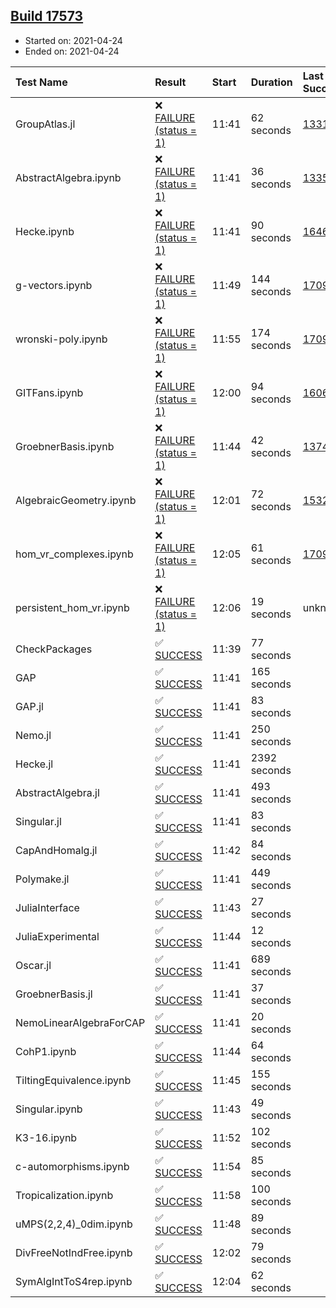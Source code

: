 ## [Build 17573](https://oscarci.mathematik.uni-kl.de/job/oscar/17573/)

* Started on: 2021-04-24
* Ended on: 2021-04-24

| Test Name    | Result | Start | Duration | Last Success | First Failure |
|:-------------|:-------|:------|:---------|:-------------|:--------------|
| GroupAtlas.jl | ❌ [FAILURE (status = 1)](https://oscarci.mathematik.uni-kl.de/job/oscar/17573/artifact/logs/build-17573/GroupAtlas.jl.log) | 11:41 | 62 seconds | [13311](https://oscarci.mathematik.uni-kl.de/job/oscar/13311/) | [13312](https://oscarci.mathematik.uni-kl.de/job/oscar/13312/) |
| AbstractAlgebra.ipynb | ❌ [FAILURE (status = 1)](https://oscarci.mathematik.uni-kl.de/job/oscar/17573/artifact/logs/build-17573/AbstractAlgebra.ipynb.log) | 11:41 | 36 seconds | [13355](https://oscarci.mathematik.uni-kl.de/job/oscar/13355/) | [13356](https://oscarci.mathematik.uni-kl.de/job/oscar/13356/) |
| Hecke.ipynb | ❌ [FAILURE (status = 1)](https://oscarci.mathematik.uni-kl.de/job/oscar/17573/artifact/logs/build-17573/Hecke.ipynb.log) | 11:41 | 90 seconds | [16463](https://oscarci.mathematik.uni-kl.de/job/oscar/16463/) | [16464](https://oscarci.mathematik.uni-kl.de/job/oscar/16464/) |
| g-vectors.ipynb | ❌ [FAILURE (status = 1)](https://oscarci.mathematik.uni-kl.de/job/oscar/17573/artifact/logs/build-17573/g-vectors.ipynb.log) | 11:49 | 144 seconds | [17099](https://oscarci.mathematik.uni-kl.de/job/oscar/17099/) | [17100](https://oscarci.mathematik.uni-kl.de/job/oscar/17100/) |
| wronski-poly.ipynb | ❌ [FAILURE (status = 1)](https://oscarci.mathematik.uni-kl.de/job/oscar/17573/artifact/logs/build-17573/wronski-poly.ipynb.log) | 11:55 | 174 seconds | [17098](https://oscarci.mathematik.uni-kl.de/job/oscar/17098/) | [17099](https://oscarci.mathematik.uni-kl.de/job/oscar/17099/) |
| GITFans.ipynb | ❌ [FAILURE (status = 1)](https://oscarci.mathematik.uni-kl.de/job/oscar/17573/artifact/logs/build-17573/GITFans.ipynb.log) | 12:00 | 94 seconds | [16068](https://oscarci.mathematik.uni-kl.de/job/oscar/16068/) | [16069](https://oscarci.mathematik.uni-kl.de/job/oscar/16069/) |
| GroebnerBasis.ipynb | ❌ [FAILURE (status = 1)](https://oscarci.mathematik.uni-kl.de/job/oscar/17573/artifact/logs/build-17573/GroebnerBasis.ipynb.log) | 11:44 | 42 seconds | [13748](https://oscarci.mathematik.uni-kl.de/job/oscar/13748/) | [13749](https://oscarci.mathematik.uni-kl.de/job/oscar/13749/) |
| AlgebraicGeometry.ipynb | ❌ [FAILURE (status = 1)](https://oscarci.mathematik.uni-kl.de/job/oscar/17573/artifact/logs/build-17573/AlgebraicGeometry.ipynb.log) | 12:01 | 72 seconds | [15322](https://oscarci.mathematik.uni-kl.de/job/oscar/15322/) | [15323](https://oscarci.mathematik.uni-kl.de/job/oscar/15323/) |
| hom_vr_complexes.ipynb | ❌ [FAILURE (status = 1)](https://oscarci.mathematik.uni-kl.de/job/oscar/17573/artifact/logs/build-17573/hom_vr_complexes.ipynb.log) | 12:05 | 61 seconds | [17099](https://oscarci.mathematik.uni-kl.de/job/oscar/17099/) | [17100](https://oscarci.mathematik.uni-kl.de/job/oscar/17100/) |
| persistent_hom_vr.ipynb | ❌ [FAILURE (status = 1)](https://oscarci.mathematik.uni-kl.de/job/oscar/17573/artifact/logs/build-17573/persistent_hom_vr.ipynb.log) | 12:06 | 19 seconds | unknown | unknown |
| CheckPackages | ✅ [SUCCESS](https://oscarci.mathematik.uni-kl.de/job/oscar/17573/artifact/logs/build-17573/CheckPackages.log) | 11:39 | 77 seconds |  |  |
| GAP | ✅ [SUCCESS](https://oscarci.mathematik.uni-kl.de/job/oscar/17573/artifact/logs/build-17573/GAP.log) | 11:41 | 165 seconds |  |  |
| GAP.jl | ✅ [SUCCESS](https://oscarci.mathematik.uni-kl.de/job/oscar/17573/artifact/logs/build-17573/GAP.jl.log) | 11:41 | 83 seconds |  |  |
| Nemo.jl | ✅ [SUCCESS](https://oscarci.mathematik.uni-kl.de/job/oscar/17573/artifact/logs/build-17573/Nemo.jl.log) | 11:41 | 250 seconds |  |  |
| Hecke.jl | ✅ [SUCCESS](https://oscarci.mathematik.uni-kl.de/job/oscar/17573/artifact/logs/build-17573/Hecke.jl.log) | 11:41 | 2392 seconds |  |  |
| AbstractAlgebra.jl | ✅ [SUCCESS](https://oscarci.mathematik.uni-kl.de/job/oscar/17573/artifact/logs/build-17573/AbstractAlgebra.jl.log) | 11:41 | 493 seconds |  |  |
| Singular.jl | ✅ [SUCCESS](https://oscarci.mathematik.uni-kl.de/job/oscar/17573/artifact/logs/build-17573/Singular.jl.log) | 11:41 | 83 seconds |  |  |
| CapAndHomalg.jl | ✅ [SUCCESS](https://oscarci.mathematik.uni-kl.de/job/oscar/17573/artifact/logs/build-17573/CapAndHomalg.jl.log) | 11:42 | 84 seconds |  |  |
| Polymake.jl | ✅ [SUCCESS](https://oscarci.mathematik.uni-kl.de/job/oscar/17573/artifact/logs/build-17573/Polymake.jl.log) | 11:41 | 449 seconds |  |  |
| JuliaInterface | ✅ [SUCCESS](https://oscarci.mathematik.uni-kl.de/job/oscar/17573/artifact/logs/build-17573/JuliaInterface.log) | 11:43 | 27 seconds |  |  |
| JuliaExperimental | ✅ [SUCCESS](https://oscarci.mathematik.uni-kl.de/job/oscar/17573/artifact/logs/build-17573/JuliaExperimental.log) | 11:44 | 12 seconds |  |  |
| Oscar.jl | ✅ [SUCCESS](https://oscarci.mathematik.uni-kl.de/job/oscar/17573/artifact/logs/build-17573/Oscar.jl.log) | 11:41 | 689 seconds |  |  |
| GroebnerBasis.jl | ✅ [SUCCESS](https://oscarci.mathematik.uni-kl.de/job/oscar/17573/artifact/logs/build-17573/GroebnerBasis.jl.log) | 11:41 | 37 seconds |  |  |
| NemoLinearAlgebraForCAP | ✅ [SUCCESS](https://oscarci.mathematik.uni-kl.de/job/oscar/17573/artifact/logs/build-17573/NemoLinearAlgebraForCAP.log) | 11:41 | 20 seconds |  |  |
| CohP1.ipynb | ✅ [SUCCESS](https://oscarci.mathematik.uni-kl.de/job/oscar/17573/artifact/logs/build-17573/CohP1.ipynb.log) | 11:44 | 64 seconds |  |  |
| TiltingEquivalence.ipynb | ✅ [SUCCESS](https://oscarci.mathematik.uni-kl.de/job/oscar/17573/artifact/logs/build-17573/TiltingEquivalence.ipynb.log) | 11:45 | 155 seconds |  |  |
| Singular.ipynb | ✅ [SUCCESS](https://oscarci.mathematik.uni-kl.de/job/oscar/17573/artifact/logs/build-17573/Singular.ipynb.log) | 11:43 | 49 seconds |  |  |
| K3-16.ipynb | ✅ [SUCCESS](https://oscarci.mathematik.uni-kl.de/job/oscar/17573/artifact/logs/build-17573/K3-16.ipynb.log) | 11:52 | 102 seconds |  |  |
| c-automorphisms.ipynb | ✅ [SUCCESS](https://oscarci.mathematik.uni-kl.de/job/oscar/17573/artifact/logs/build-17573/c-automorphisms.ipynb.log) | 11:54 | 85 seconds |  |  |
| Tropicalization.ipynb | ✅ [SUCCESS](https://oscarci.mathematik.uni-kl.de/job/oscar/17573/artifact/logs/build-17573/Tropicalization.ipynb.log) | 11:58 | 100 seconds |  |  |
| uMPS(2,2,4)_0dim.ipynb | ✅ [SUCCESS](https://oscarci.mathematik.uni-kl.de/job/oscar/17573/artifact/logs/build-17573/uMPS-2-2-4-_0dim.ipynb.log) | 11:48 | 89 seconds |  |  |
| DivFreeNotIndFree.ipynb | ✅ [SUCCESS](https://oscarci.mathematik.uni-kl.de/job/oscar/17573/artifact/logs/build-17573/DivFreeNotIndFree.ipynb.log) | 12:02 | 79 seconds |  |  |
| SymAlgIntToS4rep.ipynb | ✅ [SUCCESS](https://oscarci.mathematik.uni-kl.de/job/oscar/17573/artifact/logs/build-17573/SymAlgIntToS4rep.ipynb.log) | 12:04 | 62 seconds |  |  |

